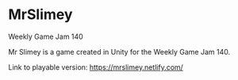 # MrSlimey
Weekly Game Jam 140

Mr Slimey is a game created in Unity for the Weekly Game Jam 140.

Link to playable version: https://mrslimey.netlify.com/
